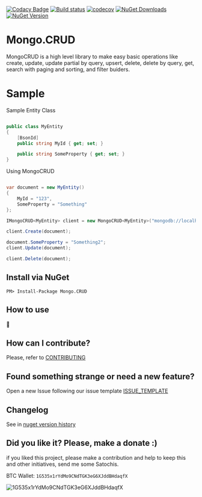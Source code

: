 [![Codacy Badge](https://api.codacy.com/project/badge/Grade/d1d4c2ef4ee5433ea91f874483b55119)](https://www.codacy.com/app/ThiagoBarradas/mongo-crud-dotnet?utm_source=github.com&amp;utm_medium=referral&amp;utm_content=ThiagoBarradas/mongo-crud-dotnet&amp;utm_campaign=Badge_Grade)
[![Build status](https://ci.appveyor.com/api/projects/status/3ytedkys4s6h83k0/branch/master?svg=true)](https://ci.appveyor.com/project/ThiagoBarradas/mongo-crud-dotnet/branch/master)
[![codecov](https://codecov.io/gh/ThiagoBarradas/mongo-crud-dotnet/branch/master/graph/badge.svg)](https://codecov.io/gh/ThiagoBarradas/mongo-crud-dotnet)
[![NuGet Downloads](https://img.shields.io/nuget/dt/Mongo.CRUD.svg)](https://www.nuget.org/packages/Mongo.CRUD/)
[![NuGet Version](https://img.shields.io/nuget/v/Mongo.CRUD.svg)](https://www.nuget.org/packages/Mongo.CRUD/)

# Mongo.CRUD

MongoCRUD is a high level library to make easy basic operations like create, update, update partial by query, upsert, delete, delete by query, get, search with paging and sorting, and filter buiders.

# Sample

Sample Entity Class
```c#

public class MyEntity
{
	[BsonId]
	public string MyId { get; set; }

	public string SomeProperty { get; set; }
}

```

Using MongoCRUD
```c#

var document = new MyEntity()
{
	MyId = "123",
	SomeProperty = "Something"
};

IMongoCRUD<MyEntity> client = new MongoCRUD<MyEntity>("mongodb://localhost", "MyDatabase");

client.Create(document);

document.SomeProperty = "Something2";
client.Update(document);

client.Delete(document);

```

## Install via NuGet

```
PM> Install-Package Mongo.CRUD
```

## How to use

:construction:

## How can I contribute?
Please, refer to [CONTRIBUTING](.github/CONTRIBUTING.md)

## Found something strange or need a new feature?
Open a new Issue following our issue template [ISSUE_TEMPLATE](.github/ISSUE_TEMPLATE.md)

## Changelog
See in [nuget version history](https://www.nuget.org/packages/Mongo.CRUD)

## Did you like it? Please, make a donate :)

if you liked this project, please make a contribution and help to keep this and other initiatives, send me some Satochis.

BTC Wallet: `1G535x1rYdMo9CNdTGK3eG6XJddBHdaqfX`

![1G535x1rYdMo9CNdTGK3eG6XJddBHdaqfX](https://i.imgur.com/mN7ueoE.png)
